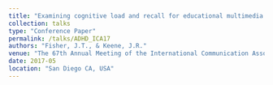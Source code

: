 ```yaml
---
title: "Examining cognitive load and recall for educational multimedia messages in ADHD and high media multitasking populations."
collection: talks
type: "Conference Paper"
permalink: /talks/ADHD_ICA17
authors: "Fisher, J.T., & Keene, J.R."
venue: "The 67th Annual Meeting of the International Communication Association"
date: 2017-05
location: "San Diego CA, USA"
---
```

